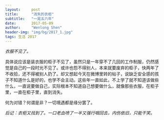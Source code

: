 ```yaml
---
layout:     post
title:      "消失的衣柜"
subtitle:   "一晃五六年"
date:       2017-05-09
author:     "Wenlong Shen"
header-img: "img/bg/2017_1.jpg"
tags: 生活 2017
---
```


*衣服不见了。*

具体说应该是装衣服的柜子不见了，虽然只是一年穿不了几回的工作制服，仍然感觉是自己的一段时光不见了。或许也怨不得别人，本来就要废弃的柜子，快两年了不收拾，还不得被别人扔了。却又想起今天在微博里转的帖子，说缺乏安全感的孩子不知道什么是好的，也学不会主动。这些年一直如此，不上学了就不知道该做些什么，一直说要做自己，实际根本不知道自己想要做什么，就像那些衣服，在柜子里，一直在柜子里，直到消失。

何为对错？何谓是非？一切境遇都是缘分罢了。

*后记：衣柜又找到了。一口老血喷了一半又强行咽回去，内伤依旧，只能干笑。*
